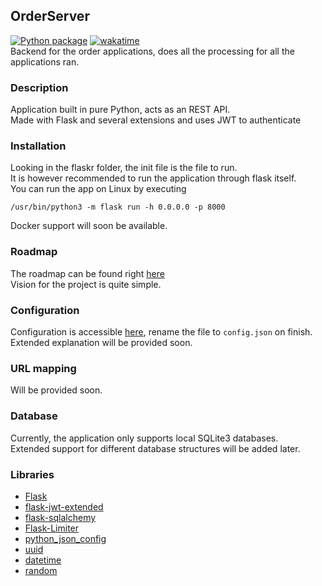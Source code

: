 ## OrderServer
[![Python package](https://github.com/DeadlyFirex/OrderServer/actions/workflows/pylint.yml/badge.svg)](https://github.com/DeadlyFirex/OrderServer/actions/workflows/pylint.yml) [![wakatime](https://wakatime.com/badge/user/a56c956d-565b-4ddd-a43e-fb7d155c4232/project/49805ccd-7c26-4262-b361-5b05415d3c0a.svg)](https://wakatime.com/badge/user/a56c956d-565b-4ddd-a43e-fb7d155c4232/project/49805ccd-7c26-4262-b361-5b05415d3c0a)\
Backend for the order applications, does all the processing for all the applications ran.

### Description
Application built in pure Python, acts as an REST API.\
Made with Flask and several extensions and uses JWT to authenticate

### Installation
Looking in the flaskr folder, the init file is the file to run.\
It is however recommended to run the application through flask itself.\
You can run the app on Linux by executing
```
/usr/bin/python3 -m flask run -h 0.0.0.0 -p 8000
```
Docker support will soon be available.

### Roadmap
The roadmap can be found right [here](https://github.com/DeadlyFirex/OrderServer/projects/1) \
Vision for the project is quite simple.

### Configuration
Configuration is accessible [here](config-sample.json), rename the file to `config.json` on finish.\
Extended explanation will be provided soon.

### URL mapping
Will be provided soon.

### Database
Currently, the application only supports local SQLite3 databases.\
Extended support for different database structures will be added later.

### Libraries
- [Flask](https://github.com/pallets/flask)
- [flask-jwt-extended](https://github.com/vimalloc/flask-jwt-extended)
- [flask-sqlalchemy](https://github.com/pallets/flask-sqlalchemy)
- [Flask-Limiter](https://github.com/alisaifee/flask-limiter)
- [python_json_config](https://github.com/janehmueller/python-json-config)
- [uuid](https://github.com/python/cpython/blob/main/Lib/uuid.py)
- [datetime](https://github.com/python/cpython/blob/main/Lib/datetime.py)
- [random](https://github.com/python/cpython/blob/main/Lib/random.py)
